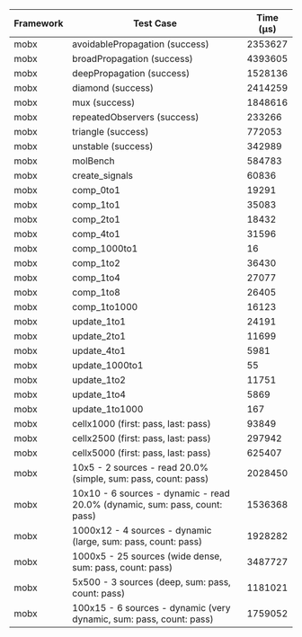 | Framework | Test Case | Time (μs) |
| --- | --- | --- |
| mobx | avoidablePropagation (success) | 2353627 |
| mobx | broadPropagation (success) | 4393605 |
| mobx | deepPropagation (success) | 1528136 |
| mobx | diamond (success) | 2414259 |
| mobx | mux (success) | 1848616 |
| mobx | repeatedObservers (success) | 233266 |
| mobx | triangle (success) | 772053 |
| mobx | unstable (success) | 342989 |
| mobx | molBench | 584783 |
| mobx | create_signals | 60836 |
| mobx | comp_0to1 | 19291 |
| mobx | comp_1to1 | 35083 |
| mobx | comp_2to1 | 18432 |
| mobx | comp_4to1 | 31596 |
| mobx | comp_1000to1 | 16 |
| mobx | comp_1to2 | 36430 |
| mobx | comp_1to4 | 27077 |
| mobx | comp_1to8 | 26405 |
| mobx | comp_1to1000 | 16123 |
| mobx | update_1to1 | 24191 |
| mobx | update_2to1 | 11699 |
| mobx | update_4to1 | 5981 |
| mobx | update_1000to1 | 55 |
| mobx | update_1to2 | 11751 |
| mobx | update_1to4 | 5869 |
| mobx | update_1to1000 | 167 |
| mobx | cellx1000 (first: pass, last: pass) | 93849 |
| mobx | cellx2500 (first: pass, last: pass) | 297942 |
| mobx | cellx5000 (first: pass, last: pass) | 625407 |
| mobx | 10x5 - 2 sources - read 20.0% (simple, sum: pass, count: pass) | 2028450 |
| mobx | 10x10 - 6 sources - dynamic - read 20.0% (dynamic, sum: pass, count: pass) | 1536368 |
| mobx | 1000x12 - 4 sources - dynamic (large, sum: pass, count: pass) | 1928282 |
| mobx | 1000x5 - 25 sources (wide dense, sum: pass, count: pass) | 3487727 |
| mobx | 5x500 - 3 sources (deep, sum: pass, count: pass) | 1181021 |
| mobx | 100x15 - 6 sources - dynamic (very dynamic, sum: pass, count: pass) | 1759052 |
